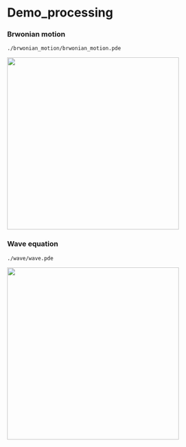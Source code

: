 # Demo_processing


### Brwonian motion

`./brwonian_motion/brwonian_motion.pde`

<img src="https://user-images.githubusercontent.com/8034356/88149940-b4ff7a00-cc3b-11ea-8c42-1a8af6967bc3.png" width="400px">


### Wave equation 

`./wave/wave.pde`

 <img src="https://user-images.githubusercontent.com/8034356/88153758-ce56f500-cc40-11ea-9acc-7c01de5cb076.png" width="400px">
